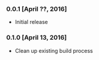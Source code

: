 ### 0.0.1 [April ??, 2016]
* Initial release

### 0.1.0 [April 13, 2016]
* Clean up existing build process
